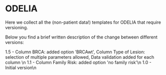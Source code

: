# ODELIA

Here we collect all the (non-patient data!) templates for ODELIA that require versioning.

Below you find a brief written description of the change between different versions:

1.5 - Column BRCA: added option 'BRCAwt', Column Type of Lesion: selection of multiple parameters allowed, Data validation added for each column \n
1.1 - Column Family Risk: added option 'no family risk'\n
1.0 - Initial version\n
